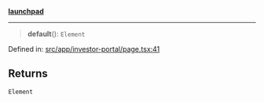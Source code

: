 [**launchpad**](index.md)

***

> **default**(): `Element`

Defined in: [src/app/investor-portal/page.tsx:41](https://github.com/victorbratov/launchpad/blob/2fb5c03d3b8a4ead86d4ea12df9db7edc90ac88e/src/app/investor-portal/page.tsx#L41)

## Returns

`Element`
